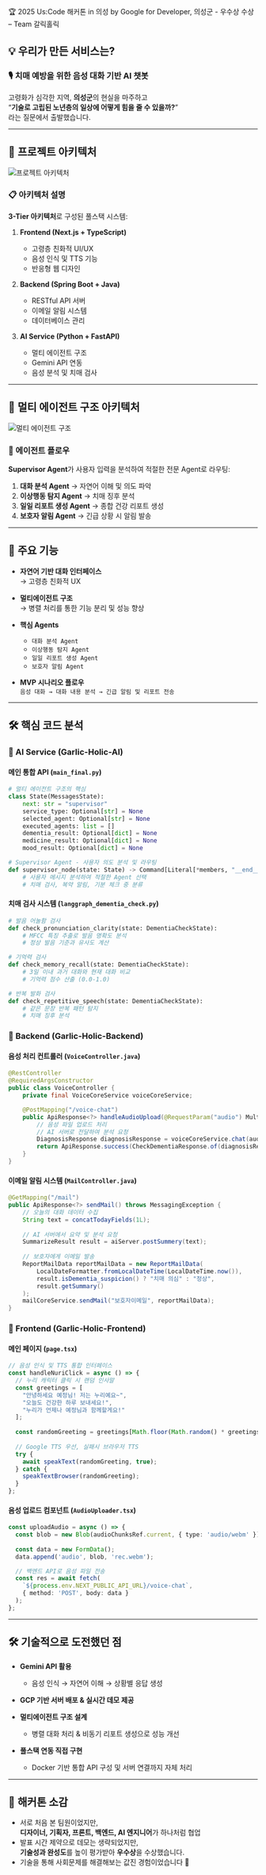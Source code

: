 🏆 2025 Us:Code 해커톤 in 의성 by Google for Developer, 의성군 - 우수상 수상 – Team 갈릭홀릭

## 💡 우리가 만든 서비스는?

### 🎙️ **치매 예방을 위한 음성 대화 기반 AI 챗봇**

고령화가 심각한 지역, **의성군**의 현실을 마주하고  
“**기술로 고립된 노년층의 일상에 어떻게 힘을 줄 수 있을까?**”  
라는 질문에서 출발했습니다.

---

## 🌿 프로젝트 아키텍처

![프로젝트 아키텍처](./img/KakaoTalk_20250629_044330610.png)

### 📋 아키텍처 설명

**3-Tier 아키텍처**로 구성된 풀스택 시스템:

1. **Frontend (Next.js + TypeScript)**
   - 고령층 친화적 UI/UX
   - 음성 인식 및 TTS 기능
   - 반응형 웹 디자인

2. **Backend (Spring Boot + Java)**
   - RESTful API 서버
   - 이메일 알림 시스템
   - 데이터베이스 관리

3. **AI Service (Python + FastAPI)**
   - 멀티 에이전트 구조
   - Gemini API 연동
   - 음성 분석 및 치매 검사

---

## 🤖 멀티 에이전트 구조 아키텍처

![멀티 에이전트 구조](./img/KakaoTalk_20250629_032052081.png)

### 🔄 에이전트 플로우

**Supervisor Agent**가 사용자 입력을 분석하여 적절한 전문 Agent로 라우팅:

1. **대화 분석 Agent** → 자연어 이해 및 의도 파악
2. **이상행동 탐지 Agent** → 치매 징후 분석
3. **일일 리포트 생성 Agent** → 종합 건강 리포트 생성
4. **보호자 알림 Agent** → 긴급 상황 시 알림 발송

---

## 🌿 주요 기능

- **자연어 기반 대화 인터페이스**  
  → 고령층 친화적 UX

- **멀티에이전트 구조**  
  → 병렬 처리를 통한 기능 분리 및 성능 향상

- **핵심 Agents**  
  - `대화 분석 Agent`
  - `이상행동 탐지 Agent`
  - `일일 리포트 생성 Agent`
  - `보호자 알림 Agent`

- **MVP 시나리오 플로우**  
  `음성 대화 → 대화 내용 분석 → 긴급 알림 및 리포트 전송`

---

## 🛠️ 핵심 코드 분석

### 🔧 AI Service (Garlic-Holic-AI)

#### 메인 통합 API (`main_final.py`)
```python
# 멀티 에이전트 구조의 핵심
class State(MessagesState):
    next: str = "supervisor"
    service_type: Optional[str] = None
    selected_agent: Optional[str] = None
    executed_agents: list = []
    dementia_result: Optional[dict] = None
    medicine_result: Optional[dict] = None
    mood_result: Optional[dict] = None

# Supervisor Agent - 사용자 의도 분석 및 라우팅
def supervisor_node(state: State) -> Command[Literal[*members, "__end__"]]:
    # 사용자 메시지 분석하여 적절한 Agent 선택
    # 치매 검사, 복약 알림, 기분 체크 중 분류
```

#### 치매 검사 시스템 (`langgraph_dementia_check.py`)
```python
# 발음 어눌함 검사
def check_pronunciation_clarity(state: DementiaCheckState):
    # MFCC 특징 추출로 발음 명확도 분석
    # 정상 발음 기준과 유사도 계산

# 기억력 검사
def check_memory_recall(state: DementiaCheckState):
    # 3일 이내 과거 대화와 현재 대화 비교
    # 기억력 점수 산출 (0.0-1.0)

# 반복 발화 검사
def check_repetitive_speech(state: DementiaCheckState):
    # 같은 문장 반복 패턴 탐지
    # 치매 징후 분석
```

### 🔧 Backend (Garlic-Holic-Backend)

#### 음성 처리 컨트롤러 (`VoiceController.java`)
```java
@RestController
@RequiredArgsConstructor
public class VoiceController {
    private final VoiceCoreService voiceCoreService;

    @PostMapping("/voice-chat")
    public ApiResponse<?> handleAudioUpload(@RequestParam("audio") MultipartFile audioFile) {
        // 음성 파일 업로드 처리
        // AI 서버로 전달하여 분석 요청
        DiagnosisResponse diagnosisResponse = voiceCoreService.chat(audioFile);
        return ApiResponse.success(CheckDementiaResponse.of(diagnosisResponse));
    }
}
```

#### 이메일 알림 시스템 (`MailController.java`)
```java
@GetMapping("/mail")
public ApiResponse<?> sendMail() throws MessagingException {
    // 오늘의 대화 데이터 수집
    String text = concatTodayFields(1L);
    
    // AI 서버에서 요약 및 분석 요청
    SummarizeResult result = aiServer.postSummery(text);
    
    // 보호자에게 이메일 발송
    ReportMailData reportMailData = new ReportMailData(
        LocalDateFormatter.fromLocalDateTime(LocalDateTime.now()),
        result.isDementia_suspicion() ? "치매 의심" : "정상",
        result.getSummary()
    );
    mailCoreService.sendMail("보호자이메일", reportMailData);
}
```

### 🔧 Frontend (Garlic-Holic-Frontend)

#### 메인 페이지 (`page.tsx`)
```typescript
// 음성 인식 및 TTS 통합 인터페이스
const handleNuriClick = async () => {
  // 누리 캐릭터 클릭 시 랜덤 인사말
  const greetings = [
    "안녕하세요 예정님! 저는 누리예요~",
    "오늘도 건강한 하루 보내세요!",
    "누리가 언제나 예정님과 함께할게요!"
  ];
  
  const randomGreeting = greetings[Math.floor(Math.random() * greetings.length)];
  
  // Google TTS 우선, 실패시 브라우저 TTS
  try {
    await speakText(randomGreeting, true);
  } catch {
    speakTextBrowser(randomGreeting);
  }
};
```

#### 음성 업로드 컴포넌트 (`AudioUploader.tsx`)
```typescript
const uploadAudio = async () => {
  const blob = new Blob(audioChunksRef.current, { type: 'audio/webm' });
  
  const data = new FormData();
  data.append('audio', blob, 'rec.webm');

  // 백엔드 API로 음성 파일 전송
  const res = await fetch(
    `${process.env.NEXT_PUBLIC_API_URL}/voice-chat`,
    { method: 'POST', body: data }
  );
};
```

---

## 🛠️ 기술적으로 도전했던 점

- **Gemini API 활용**  
  - 음성 인식 → 자연어 이해 → 상황별 응답 생성

- **GCP 기반 서버 배포 & 실시간 데모 제공**

- **멀티에이전트 구조 설계**  
  - 병렬 대화 처리 & 비동기 리포트 생성으로 성능 개선

- **풀스택 연동 직접 구현**  
  - Docker 기반 통합 API 구성 및 서버 연결까지 자체 처리

---

## 🙌 해커톤 소감

- 서로 처음 본 팀원이었지만,  
  **디자이너, 기획자, 프론트, 백엔드, AI 엔지니어**가 하나처럼 협업
- 발표 시간 제약으로 데모는 생략되었지만,  
  **기술성과 완성도**를 높이 평가받아 **우수상**을 수상했습니다.
- 기술을 통해 사회문제를 해결해보는 값진 경험이었습니다 💪